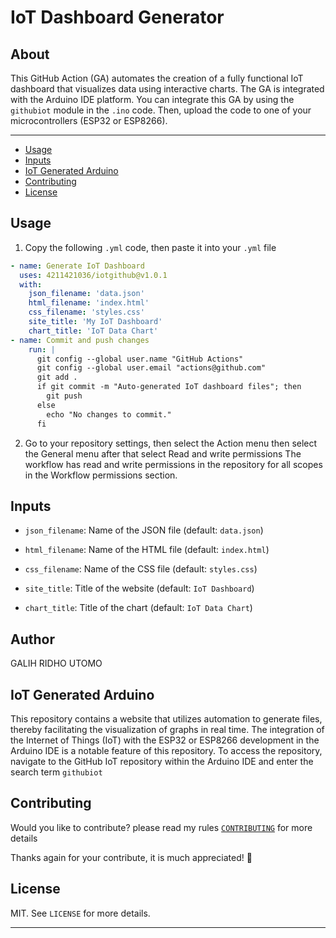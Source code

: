 # IoT Dashboard Generator

## About

This GitHub Action (GA) automates the creation of a fully functional IoT dashboard that visualizes data using interactive charts. The GA is integrated with the Arduino IDE platform. You can integrate this GA by using the `githubiot` module in the `.ino` code. Then, upload the code to one of your microcontrollers (ESP32 or ESP8266).

---

* [Usage](#usage)
* [Inputs](#inputs)
* [IoT Generated Arduino](#iot-generated-arduino)
* [Contributing](#contributing)
* [License](#license)

## Usage

1. Copy the following `.yml` code, then paste it into your `.yml` file

```yaml
- name: Generate IoT Dashboard
  uses: 4211421036/iotgithub@v1.0.1
  with:
    json_filename: 'data.json'
    html_filename: 'index.html'
    css_filename: 'styles.css'
    site_title: 'My IoT Dashboard'
    chart_title: 'IoT Data Chart'
- name: Commit and push changes
    run: |
      git config --global user.name "GitHub Actions"
      git config --global user.email "actions@github.com"
      git add .
      if git commit -m "Auto-generated IoT dashboard files"; then
        git push
      else
        echo "No changes to commit."
      fi
```

2. Go to your repository settings, then select the Action menu then select the General menu after that select Read and write permissions
The workflow has read and write permissions in the repository for all scopes in the Workflow permissions section.

## Inputs
- `json_filename`: Name of the JSON file (default: `data.json`)

- `html_filename`: Name of the HTML file (default: `index.html`)

- `css_filename`: Name of the CSS file (default: `styles.css`)

- `site_title`: Title of the website (default: `IoT Dashboard`)

- `chart_title`: Title of the chart (default: `IoT Data Chart`)

## Author
GALIH RIDHO UTOMO

## IoT Generated Arduino
This repository contains a website that utilizes automation to generate files, thereby facilitating the visualization of graphs in real time. The integration of the Internet of Things (IoT) with the ESP32 or ESP8266 development in the Arduino IDE is a notable feature of this repository. To access the repository, navigate to the GitHub IoT repository within the Arduino IDE and enter the search term `githubiot`

## Contributing
Would you like to contribute? please read my rules [`CONTRIBUTING`](https://github.com/4211421036/iotgithub/blob/main/CONTRIBUTING.md) for more details

Thanks again for your contribute, it is much appreciated! 🙏

## License
MIT. See `LICENSE` for more details.

---
